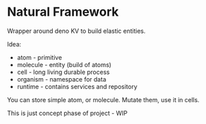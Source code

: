 # Natural Framework

Wrapper around deno KV to build elastic entities.

Idea:
 - atom - primitive
 - molecule - entity (build of atoms)
 - cell - long living durable process
 - organism - namespace for data
 - runtime - contains services and repository

You can store simple atom, or molecule. Mutate them, use it in cells.

This is just concept phase of project - WIP